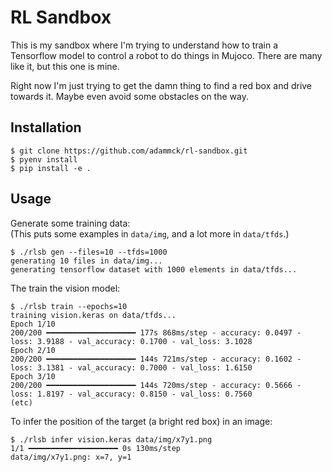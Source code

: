 # RL Sandbox

This is my sandbox where I'm trying to understand how to train a Tensorflow
model to control a robot to do things in Mujoco. There are many like it, but
this one is mine.

Right now I'm just trying to get the damn thing to find a red box and drive
towards it. Maybe even avoid some obstacles on the way.

## Installation

```console
$ git clone https://github.com/adammck/rl-sandbox.git
$ pyenv install
$ pip install -e .
```

## Usage

Generate some training data:\
(This puts some examples in `data/img`, and a lot more in `data/tfds`.)

```console
$ ./rlsb gen --files=10 --tfds=1000
generating 10 files in data/img...
generating tensorflow dataset with 1000 elements in data/tfds...
```

The train the vision model:

```console
$ ./rlsb train --epochs=10
training vision.keras on data/tfds...
Epoch 1/10
200/200 ━━━━━━━━━━━━━━━━━━━━ 177s 868ms/step - accuracy: 0.0497 - loss: 3.9188 - val_accuracy: 0.1700 - val_loss: 3.1028
Epoch 2/10
200/200 ━━━━━━━━━━━━━━━━━━━━ 144s 721ms/step - accuracy: 0.1602 - loss: 3.1381 - val_accuracy: 0.7000 - val_loss: 1.6150
Epoch 3/10
200/200 ━━━━━━━━━━━━━━━━━━━━ 144s 720ms/step - accuracy: 0.5666 - loss: 1.8197 - val_accuracy: 0.8150 - val_loss: 0.7560
(etc)
```

To infer the position of the target (a bright red box) in an image:

```console
$ ./rlsb infer vision.keras data/img/x7y1.png
1/1 ━━━━━━━━━━━━━━━━━━━━ 0s 130ms/step
data/img/x7y1.png: x=7, y=1
```
